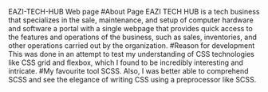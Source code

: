 EAZI-TECH-HUB Web page
#About Page
EAZI TECH HUB is a tech business that specializes in the sale, maintenance, and setup of computer hardware and software
a portal with a single webpage that provides quick access to the features and operations of the business, such as sales, inventories, and other operations carried out by the organization.
#Reason for development
This was done in an attempt to test my understanding of CSS technologies like CSS grid and flexbox, which I found to be incredibly interesting and intricate.
#My favourite tool SCSS.
Also, I was better able to comprehend SCSS and see the elegance of writing CSS using a preprocessor like SCSS.
